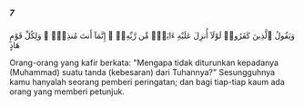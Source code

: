 ##### 7

<span class="ayah">وَيَقُولُ ٱلَّذِينَ كَفَرُوا۟ لَوْلَآ أُنزِلَ عَلَيْهِ ءَايَةٌۭ مِّن رَّبِّهِۦٓ ۗ إِنَّمَآ أَنتَ مُنذِرٌۭ ۖ وَلِكُلِّ قَوْمٍ هَادٍ</span>

<span class="ayah_translation">Orang-orang yang kafir berkata: "Mengapa tidak diturunkan kepadanya (Muhammad) suatu tanda (kebesaran) dari Tuhannya?" Sesungguhnya kamu hanyalah seorang pemberi peringatan; dan bagi tiap-tiap kaum ada orang yang memberi petunjuk.</span>
